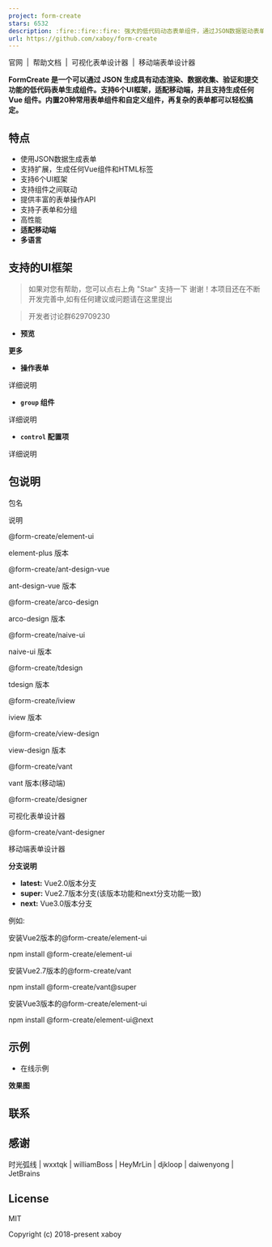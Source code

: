 ```yaml
---
project: form-create
stars: 6532
description: :fire::fire::fire: 强大的低代码动态表单组件，通过JSON数据驱动表单渲染，适配移动端，支持可视化设计。提高开发者对表单的开发效率。目前在政务系统、OA系统、ERP系统、电商系统、流程管理等系统中已稳定应用。
url: https://github.com/xaboy/form-create
---
```


官网  |  帮助文档  |  可视化表单设计器  |  移动端表单设计器

**FormCreate 是一个可以通过 JSON 生成具有动态渲染、数据收集、验证和提交功能的低代码表单生成组件。支持6个UI框架，适配移动端，并且支持生成任何 Vue 组件。内置20种常用表单组件和自定义组件，再复杂的表单都可以轻松搞定。**

特点
--

-   使用JSON数据生成表单
-   支持扩展，生成任何Vue组件和HTML标签
-   支持6个UI框架
-   支持组件之间联动
-   提供丰富的表单操作API
-   支持子表单和分组
-   高性能
-   **适配移动端**
-   **多语言**

支持的UI框架
-------

> 如果对您有帮助，您可以点右上角 "Star" 支持一下 谢谢！本项目还在不断开发完善中,如有任何建议或问题请在这里提出

> 开发者讨论群629709230

-   **预览**

**更多**

-   **操作表单**

详细说明

-   **`group` 组件**

详细说明

-   **`control` 配置项**

详细说明

包说明
---

包名

说明

@form-create/element-ui

element-plus 版本

@form-create/ant-design-vue

ant-design-vue 版本

@form-create/arco-design

arco-design 版本

@form-create/naive-ui

naive-ui 版本

@form-create/tdesign

tdesign 版本

@form-create/iview

iview 版本

@form-create/view-design

view-design 版本

@form-create/vant

vant 版本(移动端)

@form-create/designer

可视化表单设计器

@form-create/vant-designer

移动端表单设计器

**分支说明**

-   **latest:** Vue2.0版本分支
-   **super:** Vue2.7版本分支(该版本功能和next分支功能一致)
-   **next:** Vue3.0版本分支

例如:

安装Vue2版本的@form-create/element-ui

npm install @form-create/element-ui

安装Vue2.7版本的@form-create/vant

npm install @form-create/vant@super

安装Vue3版本的@form-create/element-ui

npm install @form-create/element-ui@next

示例
--

-   在线示例

**效果图**

联系
--

感谢
--

时光弧线 | wxxtqk | williamBoss | HeyMrLin | djkloop | daiwenyong | JetBrains

License
-------

MIT

Copyright (c) 2018-present xaboy
